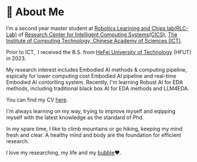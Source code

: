 # 👀 About Me

I’m a second year master student at [Robotics Learining and Chips lab(RLC-Lab)](https://github.com/RLC-Lab) of [Research Center for Intelligent
Computing Systems(CICS)](https://ict.cas.cn/jssgk/zzjg/kyxt/znjsj/js/),  [The Institute of Computing Technology, Chinese Academy of Sciences (ICT)](http://www.ict.ac.cn/).

Prior to ICT, I received the B.S. from [HeFei University of Technology](https://www.hfut.edu.cn/) (HFUT) in 2023.

My research interest includes Embodied AI methods & computing pipeline, espically for lower computing cost Embodied AI pipeline and real-time Embodied AI contorlling system.
Recently, I'm learning Robust AI for EDA methods, including traditional black box AI for EDA methods and LLM4EDA. 

You can find my CV [here](./files/EngCV.pdf).

I'm always learning on my way, trying to improve myself and eqipping myself with the latest knowledge as the standard of Phd.

In my spare time, I like to climb mountains or go hiking, keeping my mind fresh and clear. A healthy mind and body are the foundation for efficient research.

I love my researching, my life and my [bubble](https://panpancui1230.github.io/)❤️.